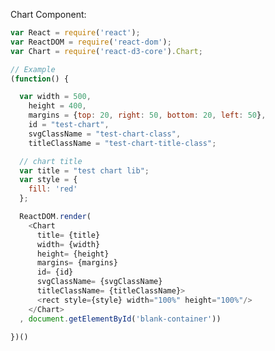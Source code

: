 Chart Component:

<div id="blank-container" class="demo"></div>
<script src="/react-d3-example/dist/detail/min/chart.min.js"></script>

```js
var React = require('react');
var ReactDOM = require('react-dom');
var Chart = require('react-d3-core').Chart;

// Example
(function() {

  var width = 500,
    height = 400,
    margins = {top: 20, right: 50, bottom: 20, left: 50},
    id = "test-chart",
    svgClassName = "test-chart-class",
    titleClassName = "test-chart-title-class";

  // chart title
  var title = "test chart lib";
  var style = {
    fill: 'red'
  };

  ReactDOM.render(
    <Chart
      title= {title}
      width= {width}
      height= {height}
      margins= {margins}
      id= {id}
      svgClassName= {svgClassName}
      titleClassName= {titleClassName}>
      <rect style={style} width="100%" height="100%"/>
    </Chart>
  , document.getElementById('blank-container'))

})()
```

